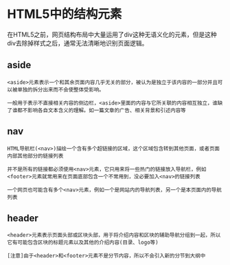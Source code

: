 
# HTML5中的结构元素

在HTML5之前，网页结构布局中大量运用了div这种无语义化的元素，但是这种div去除掉样式之后，通常无法清晰地识别页面逻辑。

## aside

    <aside>元素表示一个和其余页面内容几乎无关的部分，被认为是独立于该内容的一部分并且可以被单独的拆分出来而不会使整体受影响。
    
    一般用于表示不直接相关内容的侧边栏，<aside>里面的内容与它所关联的内容相互独立，谁缺了谁都不影响各自文本含义的理解。如一篇文章的广告、相关背景和引述内容等

## nav

    HTML导航栏(<nav>)描绘一个含有多个超链接的区域，这个区域包含转到其他页面，或者页面内部其他部分的链接列表

    并不是所有的链接都必须使用<nav>元素，它只用来将一些热门的链接放入导航栏，例如<footer>元素就常用来在页面底部包含一个不常用到，没必要加入<nav>的链接列表

    一个网页也可能含有多个<nav>元素，例如一个是网站内的导航列表，另一个是本页面内的导航列表

## header

    <header>元素表示页面头部或区块头部，用于将介绍内容和区块的辅助导航分组到一起，所以它有可能包含区块的标题元素以及其他的介绍内容(目录、logo等)

    [注意]由于<header>和<footer>元素不是分节内容，所以不会引入新的分节到大纲中

